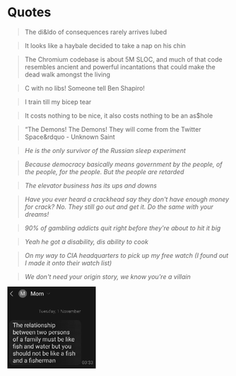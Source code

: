 # Quotes

> The di&amp;ldo of consequences rarely arrives lubed

> It looks like a haybale decided to take a nap on his chin

> The Chromium codebase is about 5M SLOC, and much of that code resembles ancient and powerful incantations that could make the dead walk amongst the living

> C with no libs! Someone tell Ben Shapiro!

> I train till my bicep tear

> It costs nothing to be nice, it also costs nothing to be an as$hole

> &ldquo;The Demons! The Demons! They will come from the Twitter Space&rdquo - Unknown Saint

> _He is the only survivor of the Russian sleep experiment_

> _Because democracy basically means government by the people, of the people, for the people. But the people are retarded_

> _The elevator business has its ups and downs_

> _Have you ever heard a crackhead say they don&apos;t have enough money for crack? No. They still go out and get it. Do the same with your dreams!_

> _90% of gambling addicts quit right before they're about to hit it big_

> _Yeah he got a disability, dis ability to cook_

> _On my way to CIA headquarters to pick up my free watch (I found out I made it onto their watch list)_

> _We don't need your origin story, we know you're a villain_

<img src=".pix/mom_text.webp" style="width: 200px; height: auto;">
